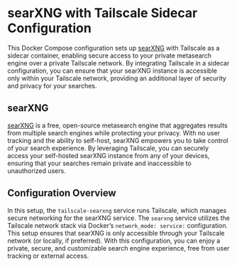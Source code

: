 # searXNG with Tailscale Sidecar Configuration

This Docker Compose configuration sets up [searXNG](https://github.com/searxng/searxng) with Tailscale as a sidecar container, enabling secure access to your private metasearch engine over a private Tailscale network. By integrating Tailscale in a sidecar configuration, you can ensure that your searXNG instance is accessible only within your Tailscale network, providing an additional layer of security and privacy for your searches.

## searXNG

[searXNG](https://github.com/searxng/searxng) is a free, open-source metasearch engine that aggregates results from multiple search engines while protecting your privacy. With no user tracking and the ability to self-host, searXNG empowers you to take control of your search experience. By leveraging Tailscale, you can securely access your self-hosted searXNG instance from any of your devices, ensuring that your searches remain private and inaccessible to unauthorized users.

## Configuration Overview

In this setup, the `tailscale-searxng` service runs Tailscale, which manages secure networking for the searXNG service. The `searxng` service utilizes the Tailscale network stack via Docker’s `network_mode: service:` configuration. This setup ensures that searXNG is only accessible through your Tailscale network (or locally, if preferred). With this configuration, you can enjoy a private, secure, and customizable search engine experience, free from user tracking or external access.
